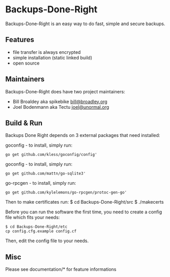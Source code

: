 # Backups-Done-Right

Backups-Done-Right is an easy way to do fast, simple and secure backups.


## Features

* file transfer is always encrypted
* simple installation (static linked build)
* open source


## Maintainers

Backups-Done-Right does have two project maintainers:

* Bill Broaldey   aka spikebike 	<bill@broadley.org>
* Joel Bodenmann  aka Tectu       <joel@unormal.org>


## Build & Run

Backups Done Right depends on 3 external packages that need installed:

goconfig - to install, simply run:

	go get github.com/kless/goconfig/config'

goconfig - to install, simply run:

	go get github.com/mattn/go-sqlite3'

go-rpcgen - to install, simply run:

	go get github.com/kylelemons/go-rpcgen/protoc-gen-go'

Then to make certificates run:
	$ cd Backups-Done-Right/src
	$ ./makecerts <your email address>

Before you can run the software the first time, you need to create
a config file which fits your needs:

	$ cd Backups-Done-Right/etc
	cp config.cfg.example config.cf

Then, edit the config file to your needs.


## Misc

Please see documentation/* for feature informations

